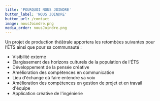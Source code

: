 ```yaml
---
title: 'POURQUOI NOUS JOINDRE'
button_label: 'NOUS JOINDRE'
button_url: /contact
image: nousJoindre.png
media_order: nousJoindre.png
---
```


Un projet de production théâtrale apportera les retombées suivantes pour l’ÉTS ainsi que pour sa communauté :
* Visibilité externe
* Élargissement des horizons culturels de la population de l'ÉTS
* Développement de la pensée créative
* Amélioration des compétences en communication
* Lieu d'échange où faire entendre sa voix
* Amélioration des compétences en gestion de projet et en travail d'équipe
* Application créative de l'ingénierie